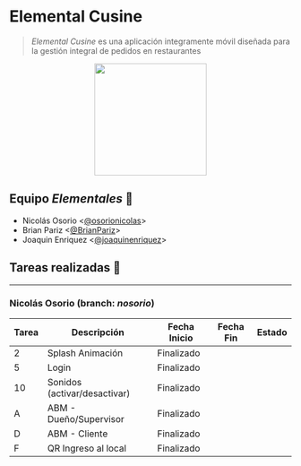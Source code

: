# Elemental Cusine

> *Elemental Cusine* es una aplicación integramente móvil diseñada para la gestión integral de pedidos en restaurantes

<p align="center">
<img src="https://i.ibb.co/DL6LxbL/icon-transp.png" height="200">

## Equipo *Elementales* :rocket:
* Nicolás Osorio <[@osorionicolas](https://github.com/osorionicolas "Google!")>
* Brian Pariz <[@BrianPariz](https://github.com/BrianPariz, "Brian Pariz")>
* Joaquin Enriquez <[@joaquinenriquez](https://github.com/joaquinenriquez, "Joaquin Enriquez")>


## Tareas realizadas :hammer:
----
### Nicolás Osorio (branch: *nosorio*)

| Tarea | Descripción | Fecha Inicio | Fecha Fin | Estado |
|---|---|---|---|---|
| 2 | Splash Animación | Finalizado |
| 5 | Login | Finalizado |
| 10| Sonidos (activar/desactivar) | Finalizado |
| A | ABM - Dueño/Supervisor | Finalizado |
| D | ABM - Cliente | Finalizado |
| F | QR Ingreso al local | Finalizado |


